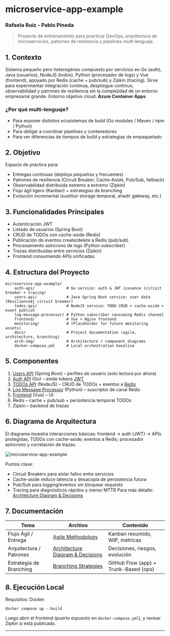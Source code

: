 # microservice-app-example
   
### Rafaela Ruiz - Pablo Pineda
 
> Proyecto de entrenamiento para practicar DevOps, arquitectura de microservicios, patrones de resiliencia y pipelines multi‑lenguaje.

## 1. Contexto

Sistema pequeño pero heterogéneo compuesto por servicios en Go (auth), Java (usuarios), NodeJS (todos), Python (procesador de logs) y Vue (frontend), apoyado por Redis (cache + pub/sub) y Zipkin (tracing). Sirve para experimentar integración continua, despliegue continuo, observabilidad y patrones de resiliencia sin la complejidad de un entorno empresarial grande. Entorno objetivo cloud: **Azure Container Apps** 

### ¿Por qué multi‑lenguaje?

- Para exponer distintos ecosistemas de build (Go modules / Maven / npm / Python)
- Para obligar a coordinar pipelines y contenedores
- Para ver diferencias de tiempos de build y estrategias de empaquetado

## 2. Objetivo

Espacio de práctica para:

- Entregas continuas (deploys pequeños y frecuentes)
- Patrones de resiliencia (Circuit Breaker, Cache-Aside, Pub/Sub, fallback)
- Observabilidad distribuida extremo a extremo (Zipkin)
- Flujo ágil ligero (Kanban) + estrategias de branching
- Evolución incremental (sustituir storage temporal, añadir gateway, etc.)

## 3. Funcionalidades Principales

- Autenticación JWT
- Listado de usuarios (Spring Boot)
- CRUD de TODOs con cache-aside (Redis)
- Publicación de eventos create/delete a Redis (pub/sub)
- Procesamiento asíncrono de logs (Python subscriber)
- Trazas distribuidas entre servicios (Zipkin)
- Frontend consumiendo APIs unificadas

## 4. Estructura del Proyecto

```
microservice-app-example/
	auth-api/              # Go service: auth & JWT issuance (circuit breaker + tracing)
	users-api/             # Java Spring Boot service: user data (Resilience4j circuit breaker)
	todos-api/             # NodeJS service: TODO CRUD + cache-aside + event publish
	log-message-processor/ # Python subscriber consuming Redis channel
	frontend/              # Vue + Nginx frontend
	monitoring/            # (Placeholder for future monitoring assets)
	docs/                  # Project documentation (agile, architecture, branching)
	arch-img/              # Architecture / component diagrams
	docker-compose.yml     # Local orchestration baseline
```

## 5. Componentes

1. [Users API](/users-api) (Spring Boot) – perfiles de usuario (solo lectura por ahora)
2. [Auth API](/auth-api) (Go) – emite tokens [JWT](https://jwt.io/)
3. [TODOs API](/todos-api) (NodeJS) – CRUD de TODOs + eventos a [Redis](https://redis.io/)
4. [Log Message Processor](/log-message-processor) (Python) – suscriptor de canal Redis
5. [Frontend](/frontend) (Vue) – UI
6. Redis – cache + pub/sub + persistencia temporal TODOs
7. Zipkin – backend de trazas

## 6. Diagrama de Arquitectura

El diagrama muestra interacciones básicas: frontend → auth (JWT) → APIs protegidas; TODOs con cache-aside; eventos a Redis; procesador asíncrono y correlación de trazas.

![microservice-app-example](/arch-img/Microservices.png)

Puntos clave:

- Circuit Breakers para aislar fallos entre servicios
- Cache-aside reduce latencia y desacopla de persistencia futura
- Pub/Sub para logging/eventos sin bloquear requests
- Tracing para diagnósticos rápidos y menor MTTR
  Para más detalle: [Architecture Diagram & Decisions](docs/Architecture%20Diagram.md)

## 7. Documentación

| Tema                    | Archivo                                                            | Contenido                             |
| ----------------------- | ------------------------------------------------------------------ | ------------------------------------- |
| Flujo Ágil / Entrega    | [Agile Methodology](docs/Agile%20Methodology.md)                   | Kanban resumido, WIP, métricas        |
| Arquitectura / Patrones | [Architecture Diagram & Decisions](docs/Architecture%20Diagram.md) | Decisiones, riesgos, evolución        |
| Estrategia de Branching | [Branching Strategies](docs/Branching%20Strategies.md)             | GitHub Flow (app) + Trunk-Based (ops) |

## 8. Ejecución Local

Requisitos: Docker.

```
docker compose up --build
```

Luego abrir el frontend (puerto expuesto en `docker-compose.yml`), y revisar Zipkin si está publicado.

---
